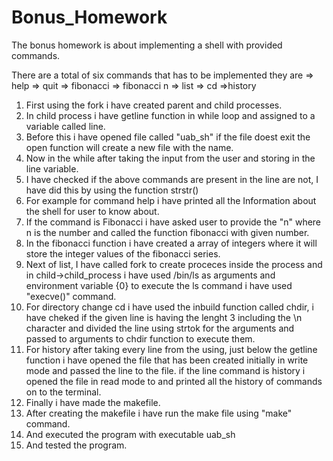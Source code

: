 # Bonus_Homework

The bonus homework is about implementing a shell with provided commands. 

There are a total of six commands that has to be implemented they are 
=> help
=> quit
=> fibonacci
=> fibonacci n
=> list
=> cd
=>history

1) First using the fork i have created parent and child processes. 
2) In child process i have getline function in while loop and assigned to a variable called line. 
3) Before this i have opened file called "uab_sh" if the file doest exit the open function will create a new file with the name. 
4) Now in the while after taking the input from the user and storing in the line variable. 
5) I have checked if the above commands are present in the line are not, I have did this by using the function strstr()
6) For example for command help i have printed all the Information about the shell for user to know about. 
7) If the command is Fibonacci i have asked user to provide the "n" where n is the number and called the function fibonacci with given number. 
8) In the fibonacci function i have created a array of integers where it will store the integer values of the fibonacci series. 
9) Next of list, I have called fork to create proceces inside the process and in child->child_process i have used /bin/ls as arguments and environment variable {0} to execute the ls command i have used "execve()" command. 
10) For directory change cd i have used the inbuild function called chdir, i have cheked if the given line is having the lenght 3 including the \n character and divided the line using strtok for the arguments and passed to arguments to chdir function to execute them. 
11) For history after taking every line from the using, just below the getline function i have opened the file that has been created initially in write mode and passed the line to the file. if the line command is history i opened the file in read mode to and printed all the history of commands on to the terminal. 
12) Finally i have made the makefile. 
13) After creating the makefile i have run the make file using "make" command. 
14) And executed the program with executable uab_sh 
15) And tested the program. 
